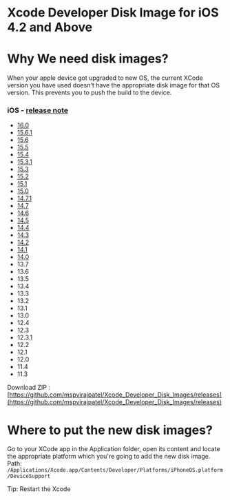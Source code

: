 # Xcode Developer Disk Image for iOS 4.2 and Above

# Why We need disk images?
When your apple device got upgraded to new OS, the current XCode version you have used doesn't have the appropriate disk image for that OS version. This prevents you to push the build to the device.


### iOS - [release note](https://developer.apple.com/documentation/ios-ipados-release-notes)

* [16.0](https://github.com/mspvirajpatel/Xcode_Developer_Disk_Images/releases/download/16.0/16.0.zip)
* [15.6.1](https://github.com/mspvirajpatel/Xcode_Developer_Disk_Images/releases/download/15.6.1/15.6.1.zip)
* [15.6](https://github.com/mspvirajpatel/Xcode_Developer_Disk_Images/releases/download/15.6/15.6.zip)
* [15.5](https://github.com/mspvirajpatel/Xcode_Developer_Disk_Images/releases/download/15.5/15.5.zip)
* [15.4](https://github.com/mspvirajpatel/Xcode_Developer_Disk_Images/releases/download/15.4/15.4.zip)
* [15.3.1](https://github.com/mspvirajpatel/Xcode_Developer_Disk_Images/releases/download/15.3.1/15.3.1.zip)
* [15.3](https://github.com/mspvirajpatel/Xcode_Developer_Disk_Images/releases/download/15.3/15.3.zip)
* [15.2](https://github.com/mspvirajpatel/Xcode_Developer_Disk_Images/releases/download/15.2/15.2.zip)
* [15.1](https://github.com/mspvirajpatel/Xcode_Developer_Disk_Images/releases/download/15.1/15.1.zip)
* [15.0](https://github.com/mspvirajpatel/Xcode_Developer_Disk_Images/releases/download/15.0/15.0.zip)
* [14.7.1](https://github.com/mspvirajpatel/Xcode_Developer_Disk_Images/releases/download/14.7.1/14.7.1.zip)
* [14.7](https://github.com/mspvirajpatel/Xcode_Developer_Disk_Images/releases/download/14.7/14.7.zip)
* [14.6](https://github.com/mspvirajpatel/Xcode_Developer_Disk_Images/releases/download/14.6/14.6.zip)
* [14.5](https://github.com/mspvirajpatel/Xcode_Developer_Disk_Images/releases/download/14.5/14.5.zip)
* [14.4](https://github.com/mspvirajpatel/Xcode_Developer_Disk_Images/releases/download/14.4/14.4.zip)
* [14.3](https://github.com/mspvirajpatel/Xcode_Developer_Disk_Images/releases/download/14.3/14.3.zip)
* [14.2](https://github.com/mspvirajpatel/Xcode_Developer_Disk_Images/releases/download/14.2/14.2.zip)
* [14.1](https://github.com/mspvirajpatel/Xcode_Developer_Disk_Images/releases/download/14.1/14.1.zip)
* [14.0](https://github.com/mspvirajpatel/Xcode_Developer_Disk_Images/releases/download/14.0/14.0.zip)
* 13.7 
* 13.6 
* 13.5 
* 13.4 
* 13.3
* 13.2
* 13.1
* 13.0
* 12.4
* 12.3
* 12.3.1
* 12.2
* 12.1
* 12.0
* 11.4
* 11.3

Download ZIP : [https://github.com/mspvirajpatel/Xcode_Developer_Disk_Images/releases](https://github.com/mspvirajpatel/Xcode_Developer_Disk_Images/releases)

# Where to put the new disk images?
Go to your XCode app in the Application folder, open its content and locate the appropriate platform which you're going to add the new disk image.
Path: `/Applications/Xcode.app/Contents/Developer/Platforms/iPhoneOS.platform/DeviceSupport`

Tip: Restart the Xcode

